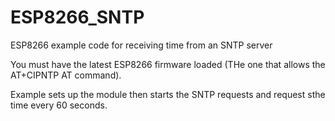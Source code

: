 # ESP8266_SNTP
ESP8266 example code for receiving time from an SNTP server

You must have the latest ESP8266 firmware loaded (THe one that allows the AT+CIPNTP AT command).

Example sets up the module then starts the SNTP requests and request sthe time every 60 seconds.



